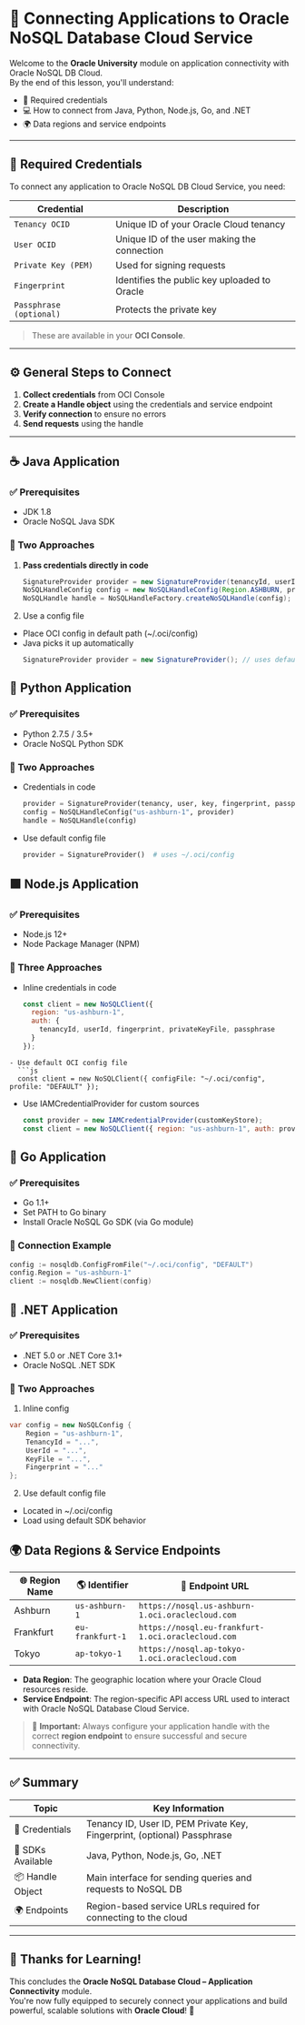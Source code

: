 # 🔗 Connecting Applications to Oracle NoSQL Database Cloud Service

Welcome to the **Oracle University** module on application connectivity with Oracle NoSQL DB Cloud.  
By the end of this lesson, you'll understand:

- 🧾 Required credentials
- 💻 How to connect from Java, Python, Node.js, Go, and .NET
- 🌍 Data regions and service endpoints

---

## 🔐 Required Credentials

To connect any application to Oracle NoSQL DB Cloud Service, you need:

| Credential                 | Description                                    |
|---------------------------|------------------------------------------------|
| `Tenancy OCID`            | Unique ID of your Oracle Cloud tenancy         |
| `User OCID`               | Unique ID of the user making the connection    |
| `Private Key (PEM)`       | Used for signing requests                      |
| `Fingerprint`             | Identifies the public key uploaded to Oracle   |
| `Passphrase (optional)`   | Protects the private key                       |

> These are available in your **OCI Console**.

---

## ⚙️ General Steps to Connect

1. **Collect credentials** from OCI Console
2. **Create a Handle object** using the credentials and service endpoint
3. **Verify connection** to ensure no errors
4. **Send requests** using the handle

---

## ☕ Java Application

### ✅ Prerequisites

- JDK 1.8
- Oracle NoSQL Java SDK

### 🔧 Two Approaches

1. **Pass credentials directly in code**
   ```java
   SignatureProvider provider = new SignatureProvider(tenancyId, userId, privateKey);
   NoSQLHandleConfig config = new NoSQLHandleConfig(Region.ASHBURN, provider);
   NoSQLHandle handle = NoSQLHandleFactory.createNoSQLHandle(config);
   ```
2. Use a config file
- Place OCI config in default path (~/.oci/config)
- Java picks it up automatically
  ```java
  SignatureProvider provider = new SignatureProvider(); // uses default config
  ```

## 🐍 Python Application
### ✅ Prerequisites
- Python 2.7.5 / 3.5+
- Oracle NoSQL Python SDK

### 🔧 Two Approaches
- Credentials in code
  ```python
  provider = SignatureProvider(tenancy, user, key, fingerprint, passphrase)
  config = NoSQLHandleConfig("us-ashburn-1", provider)
  handle = NoSQLHandle(config)
  ```
- Use default config file
  ```python
  provider = SignatureProvider()  # uses ~/.oci/config
  ```
  
## 🟩 Node.js Application
### ✅ Prerequisites
- Node.js 12+
- Node Package Manager (NPM)

### 🔧 Three Approaches
- Inline credentials in code
  ```js
  const client = new NoSQLClient({
    region: "us-ashburn-1",
    auth: {
      tenancyId, userId, fingerprint, privateKeyFile, passphrase
    }
  });
```
- Use default OCI config file
  ```js
  const client = new NoSQLClient({ configFile: "~/.oci/config", profile: "DEFAULT" });
  ```
- Use IAMCredentialProvider for custom sources
  ```js
  const provider = new IAMCredentialProvider(customKeyStore);
  const client = new NoSQLClient({ region: "us-ashburn-1", auth: provider });
  ```

## 🧱 Go Application
### ✅ Prerequisites
- Go 1.1+
- Set PATH to Go binary
- Install Oracle NoSQL Go SDK (via Go module)

### 🔧 Connection Example
  ```go
  config := nosqldb.ConfigFromFile("~/.oci/config", "DEFAULT")
  config.Region = "us-ashburn-1"
  client := nosqldb.NewClient(config)
  ```

## 🧱 .NET Application
### ✅ Prerequisites
- .NET 5.0 or .NET Core 3.1+
- Oracle NoSQL .NET SDK

### 🔧 Two Approaches
1. Inline config
  ```csharp
  var config = new NoSQLConfig {
      Region = "us-ashburn-1",
      TenancyId = "...",
      UserId = "...",
      KeyFile = "...",
      Fingerprint = "..."
  };
  ```
2. Use default config file
  - Located in ~/.oci/config
  - Load using default SDK behavior

## 🌍 Data Regions & Service Endpoints

| 🌐 Region Name | 🌎 Identifier      | 🔗 Endpoint URL                                              |
|----------------|--------------------|--------------------------------------------------------------|
| Ashburn        | `us-ashburn-1`     | `https://nosql.us-ashburn-1.oci.oraclecloud.com`            |
| Frankfurt      | `eu-frankfurt-1`   | `https://nosql.eu-frankfurt-1.oci.oraclecloud.com`          |
| Tokyo          | `ap-tokyo-1`       | `https://nosql.ap-tokyo-1.oci.oraclecloud.com`              |

- **Data Region**: The geographic location where your Oracle Cloud resources reside.
- **Service Endpoint**: The region-specific API access URL used to interact with Oracle NoSQL Database Cloud Service.

> 🧭 **Important:** Always configure your application handle with the correct **region endpoint** to ensure successful and secure connectivity.

---

## ✅ Summary

| Topic               | Key Information                                                       |
|---------------------|------------------------------------------------------------------------|
| 🔐 Credentials       | Tenancy ID, User ID, PEM Private Key, Fingerprint, (optional) Passphrase |
| 🧰 SDKs Available    | Java, Python, Node.js, Go, .NET                                       |
| 📦 Handle Object     | Main interface for sending queries and requests to NoSQL DB           |
| 🌍 Endpoints         | Region-based service URLs required for connecting to the cloud        |

---

## 🙌 Thanks for Learning!

This concludes the **Oracle NoSQL Database Cloud – Application Connectivity** module.  
You're now fully equipped to securely connect your applications and build powerful, scalable solutions with **Oracle Cloud**! 🚀
